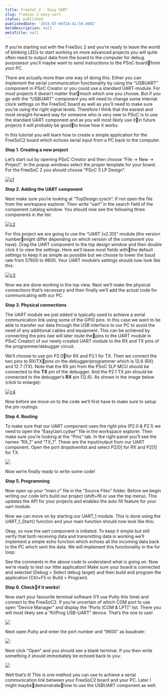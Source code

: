 ```yaml
---
title: FreeSoC 2 - Easy UART
slug: freesoc-2-easy-uart
status: published
publishedDate: '2015-07-06T18:41:59.000Z'
metaDescription: null
metaTitle: null
---
```


If you’re starting out with the FreeSoc 2 and you’re ready to leave the world of blinking LEDs to start working on more advanced projects you will quite often need to output data from the board to the computer for debug purposesor you’ll maybe want to send instructions to the PSoC boardfrom your PC.

There are actually more than one way of doing this. Either you can implement the serial communication functionality by using the “USBUART” component in PSoC Creator or you could use a standard UART-module. For most projects it doesn’t matter thatmuch which one you choose. But if you go with the “USBUART” component you will need to change some internal clock settings on the FreeSoC board as well as you’ll need to make sure you’re using the right signal levels. Therefore I think that the easiest and most straight-forward way for someone who is very new to PSoC is to use the standard UART component and as you will most likely use itin future projects it will probably be goodto know how it works.

In this tutorial you will learn how to create a simple application for the FreeSoC2 board which echoes serial input from a PC back to the computer.

**Step 1. Creating a new project**

Let’s start out by opening PSoC Creator and then choose “File -> New -> Project”. In the popup windows select the proper template for your board. For the FreeSoC 2 you should choose “PSoC 5 LP Design”.

[![c1](http://jimutt.com/jimmyu/wp-content/uploads/2015/07/c1-300x226.jpg)](http://jimutt.com/jimmyu/wp-content/uploads/2015/07/c1.jpg)

**Step 2. Adding the UART component**

Next make sure you’re looking at “TopDesign.cysch”. If not open the file from the workspace explorer. Then write “uart” in the search field of the component catalog window. You should now see the following three components in the list:

[![c2](http://jimmyutterstrom.com/wp-content/uploads/2015/07/c2.jpg)](http://jimmyutterstrom.com/wp-content/uploads/2015/07/c4.jpg)

For this project we are going to use the “UART [v2.30]” module (the version numbermight differ depending on which version of the component you have). Drag the UART component to the top design window and then double click it to view the settings. Here we’ll leave most fields withthe default settings to keep it as simple as possible but we choose to lower the baud rate from 57600 to 9600. Your UART module’s settings should now look like this:

[![c3](http://jimmyutterstrom.com/wp-content/uploads/2015/07/c31.jpg)](http://jimmyutterstrom.com/wp-content/uploads/2015/07/c4.jpg)

Now we are done working in the top view. Next we’ll make the physical connections that’s necessary and then finally we’ll add the actual code for communicating with our PC.

**Step 3. Physical connections**

The UART module we just added is typically used to achieve a serial communication link using some of the GPIO pins. In this case we want to be able to transfer our data through the USB interface to our PC to avoid the need of any additional cables and equipment. This can be achieved by connecting the pins (we will later route thepins to the UART module in PSoC Creator) of our newly created UART module to the RX and TX pins of the programmer/debugger circuit.

We’ll choose to use pin P2.0for RX and P2.1 for TX. Then we connect the two pins to RX/TXpins on the debugger/programmer which is 12.6 (RX) and 12.7 (TX). Note that the RX pin from the PSoC 5LP MCU should be connected to the **TX** pin of the debugger. And the P2.1 TX pin should be connected to the debugger’s **RX** pin (12.6). As shown in the image below (click to enlarge):

[![c4](http://jimmyutterstrom.com/wp-content/uploads/2015/07/c4-1024x575.jpg)](http://jimmyutterstrom.com/wp-content/uploads/2015/07/c5.jpg)

Now before we move on to the code we’ll first have to make sure to setup the pin routings.

**Step 4. Routing**

To make sure that our UART component uses the right pins (P2.0 & P2.1) we need to open the “EasyUart.cydwr” file in the workspace explorer. Then make sure you’re looking at the “Pins” tab. In the right panel you’ll see the names “RX_1” and “TX_1”. These are the input/output from our UART component. Open the port dropdownlist and select P2[0] for RX and P2[1] for TX.

[![](http://jimmyutterstrom.com/wp-content/uploads/2015/07/c5.jpg)](http://jimmyutterstrom.com/wp-content/uploads/2015/07/c5.jpg)

Now we’re finally ready to write some code!

**Step 5. Programming**

Now open up your “main.c” file in the “Source Files” folder. Before we begin writing our code let’s build our project (shift+f6 or use the top menu). This updates the API for your projects and enables the auto fill feature for your uart module.

Now we can move on by starting our UART_1 module. This is done using the UART_1_Start() function and your main function should now look like this:

<script src="https://gist.github.com/jimutt/00616ff079b224cbfd1ea804c977fd37.js"></script>

Okay, so now the uart component is initiated. To keep it simple but still verify that both receiving data and transmitting data is working we’ll implement a simple echo function which echoes all the incoming data back to the PC which sent the data. We will implement this functionality in the for loop:

<script src="https://gist.github.com/jimutt/35fba7bdd1ac763a140e3888a9a3ca1f.js"></script>

See the comments in the above code to understand what is going on. Now we’re ready to test our little application! Make sure your board is connected and selected (Debug > Select debug target) and then build and program the application (Ctrl+F5 or Build > Program).

**Step 6. Checkif it works!**

Now start your favourite terminal software (I’ll use Putty this time) and connect to the FreeSoC2. If you’re uncertain of which COM port to use open “Device Manager” and display the “Ports (COM & LPT)” list. There you will most likely see a “KitProg USB-UART” device. That’s the one to use!

[![](http://jimmyutterstrom.com/wp-content/uploads/2015/07/c6.jpg)](http://jimmyutterstrom.com/wp-content/uploads/2015/07/c6.jpg)

Next open Putty and enter the port number and “9600” as baudrate:

[![](http://jimmyutterstrom.com/wp-content/uploads/2015/07/c7.jpg)](http://jimmyutterstrom.com/wp-content/uploads/2015/07/c7.jpg)

Next click “Open” and you should see a blank terminal. If you then write something it should immediately be echoed back to you:

[![](http://jimmyutterstrom.com/wp-content/uploads/2015/07/m1.gif)](http://jimmyutterstrom.com/wp-content/uploads/2015/07/m1.gif)

Well that’s it! This is one method you can use to achieve a serial communication link between your FreeSoC2 board and your PC. Later I might maybedemonstratehow to use the USBUART component as well.
